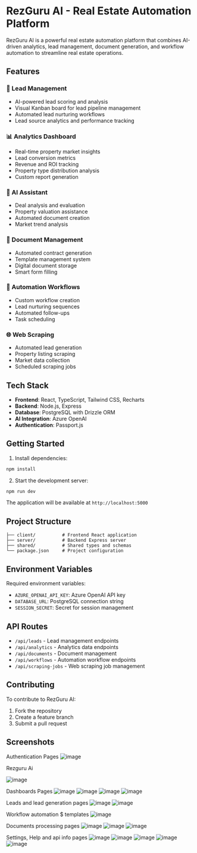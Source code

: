 
# RezGuru AI - Real Estate Automation Platform

RezGuru AI is a powerful real estate automation platform that combines AI-driven analytics, lead management, document generation, and workflow automation to streamline real estate operations.

## Features

### 🎯 Lead Management
- AI-powered lead scoring and analysis
- Visual Kanban board for lead pipeline management
- Automated lead nurturing workflows
- Lead source analytics and performance tracking

### 📊 Analytics Dashboard
- Real-time property market insights
- Lead conversion metrics
- Revenue and ROI tracking
- Property type distribution analysis
- Custom report generation

### 🤖 AI Assistant
- Deal analysis and evaluation
- Property valuation assistance
- Automated document creation
- Market trend analysis

### 📄 Document Management
- Automated contract generation
- Template management system
- Digital document storage
- Smart form filling

### 🔄 Automation Workflows
- Custom workflow creation
- Lead nurturing sequences
- Automated follow-ups
- Task scheduling

### 🌐 Web Scraping
- Automated lead generation
- Property listing scraping
- Market data collection
- Scheduled scraping jobs

## Tech Stack

- **Frontend**: React, TypeScript, Tailwind CSS, Recharts
- **Backend**: Node.js, Express
- **Database**: PostgreSQL with Drizzle ORM
- **AI Integration**: Azure OpenAI
- **Authentication**: Passport.js

## Getting Started

1. Install dependencies:
```bash
npm install
```

2. Start the development server:
```bash
npm run dev
```

The application will be available at `http://localhost:5000`

## Project Structure

```
├── client/          # Frontend React application
├── server/          # Backend Express server
├── shared/          # Shared types and schemas
└── package.json     # Project configuration
```

## Environment Variables

Required environment variables:
- `AZURE_OPENAI_API_KEY`: Azure OpenAI API key
- `DATABASE_URL`: PostgreSQL connection string
- `SESSION_SECRET`: Secret for session management

## API Routes

- `/api/leads` - Lead management endpoints
- `/api/analytics` - Analytics data endpoints
- `/api/documents` - Document management
- `/api/workflows` - Automation workflow endpoints
- `/api/scraping-jobs` - Web scraping job management

## Contributing

To contribute to RezGuru AI:
1. Fork the repository
2. Create a feature branch
3. Submit a pull request


## Screenshots

Authentication Pages
![image](https://github.com/user-attachments/assets/4b42f357-9385-4ad2-8eea-a915838f70ae)

Rezguru Ai

![image](https://github.com/user-attachments/assets/516326a5-cc50-4926-8100-5d9c311cec1c)


Dashboards Pages
![image](https://github.com/user-attachments/assets/873367bd-7a12-4317-ab4b-a86b9cbdb429)
![image](https://github.com/user-attachments/assets/346635b1-c28e-459f-9410-242d37f9d56d)
![image](https://github.com/user-attachments/assets/9f5ea42c-8128-46f9-946a-afa928822299)
![image](https://github.com/user-attachments/assets/4b621a2d-6332-4135-be3e-37cb453fc3cb)


Leads and lead generation pages
![image](https://github.com/user-attachments/assets/fe32d15e-905d-4c3d-b9e9-a120a8ae1d67)
![image](https://github.com/user-attachments/assets/e7711a94-71d8-48c5-b360-8ce388d745a7)

Workflow automation $ templates 
![image](https://github.com/user-attachments/assets/c68e78e0-09d0-4499-8e8f-78c6df7d218b)

Documents processing pages 
![image](https://github.com/user-attachments/assets/67f949ae-582e-466e-b3d8-04161f691125)
![image](https://github.com/user-attachments/assets/4fa1742f-9bab-4c5f-a405-94cf99029943)
![image](https://github.com/user-attachments/assets/8bb06359-f8de-4dbb-b052-de909ac40a3c)

Settings, Help and api info pages 
![image](https://github.com/user-attachments/assets/2d99d027-ba27-43af-8d53-3238f64efe81)
![image](https://github.com/user-attachments/assets/15f4a609-08aa-4d8f-a7d0-8f8251e5d35d)
![image](https://github.com/user-attachments/assets/850263e7-9076-4bda-b4a6-49d7d86c5e1e)
![image](https://github.com/user-attachments/assets/c26647b2-b89f-42bb-af63-d0319be41c60)
![image](https://github.com/user-attachments/assets/005827b9-fc5b-4b4a-8dbf-97d304819fc7)












